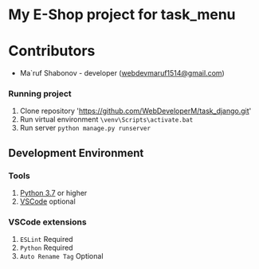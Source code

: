 # My E-Shop project for task_menu

# Contributors
* Ma`ruf Shabonov - developer (webdevmaruf1514@gmail.com)

### Running project
1. Clone repository 'https://github.com/WebDeveloperM/task_django.git'
2. Run virtual environment `\venv\Scripts\activate.bat`
3. Run server `python manage.py runserver`

## Development Environment

### Tools
1. [Python 3.7](https://www.python.org/) or higher
2. [VSCode](https://code.visualstudio.com/) optional

### VSCode extensions
1. `ESLint` Required
2. `Python` Required
3. `Auto Rename Tag` Optional

